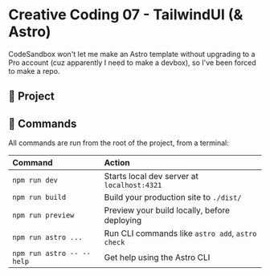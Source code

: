 # Creative Coding 07 - TailwindUI (& Astro)

CodeSandbox won't let me make an Astro template without upgrading to a Pro account (cuz apparently I need to make a devbox), so I've been forced to make a repo.

## 🚀 Project



## 🧞 Commands

All commands are run from the root of the project, from a terminal:

| Command                   | Action                                           |
| :------------------------ | :----------------------------------------------- |
| `npm run dev`             | Starts local dev server at `localhost:4321`      |
| `npm run build`           | Build your production site to `./dist/`          |
| `npm run preview`         | Preview your build locally, before deploying     |
| `npm run astro ...`       | Run CLI commands like `astro add`, `astro check` |
| `npm run astro -- --help` | Get help using the Astro CLI                     |

